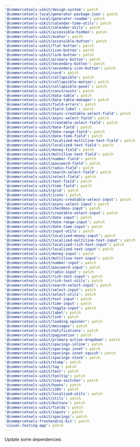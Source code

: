```yaml
---
'@commercetools-uikit/design-system': patch
'@commercetools-local/generator-package-json': patch
'@commercetools-local/generator-readme': patch
'@commercetools-uikit/calendar-time-utils': patch
'@commercetools-uikit/calendar-utils': patch
'@commercetools-uikit/accessible-hidden': patch
'@commercetools-uikit/avatar': patch
'@commercetools-uikit/accessible-button': patch
'@commercetools-uikit/flat-button': patch
'@commercetools-uikit/icon-button': patch
'@commercetools-uikit/link-button': patch
'@commercetools-uikit/primary-button': patch
'@commercetools-uikit/secondary-button': patch
'@commercetools-uikit/secondary-icon-button': patch
'@commercetools-uikit/card': patch
'@commercetools-uikit/collapsible': patch
'@commercetools-uikit/collapsible-motion': patch
'@commercetools-uikit/collapsible-panel': patch
'@commercetools-uikit/constraints': patch
'@commercetools-uikit/data-table': patch
'@commercetools-uikit/data-table-manager': patch
'@commercetools-uikit/field-errors': patch
'@commercetools-uikit/field-label': patch
'@commercetools-uikit/async-creatable-select-field': patch
'@commercetools-uikit/async-select-field': patch
'@commercetools-uikit/creatable-select-field': patch
'@commercetools-uikit/date-field': patch
'@commercetools-uikit/date-range-field': patch
'@commercetools-uikit/date-time-field': patch
'@commercetools-uikit/localized-multiline-text-field': patch
'@commercetools-uikit/localized-text-field': patch
'@commercetools-uikit/money-field': patch
'@commercetools-uikit/multiline-text-field': patch
'@commercetools-uikit/number-field': patch
'@commercetools-uikit/password-field': patch
'@commercetools-uikit/radio-field': patch
'@commercetools-uikit/search-select-field': patch
'@commercetools-uikit/select-field': patch
'@commercetools-uikit/text-field': patch
'@commercetools-uikit/time-field': patch
'@commercetools-uikit/grid': patch
'@commercetools-uikit/icons': patch
'@commercetools-uikit/async-creatable-select-input': patch
'@commercetools-uikit/async-select-input': patch
'@commercetools-uikit/checkbox-input': patch
'@commercetools-uikit/creatable-select-input': patch
'@commercetools-uikit/date-input': patch
'@commercetools-uikit/date-range-input': patch
'@commercetools-uikit/date-time-input': patch
'@commercetools-uikit/input-utils': patch
'@commercetools-uikit/localized-money-input': patch
'@commercetools-uikit/localized-multiline-text-input': patch
'@commercetools-uikit/localized-rich-text-input': patch
'@commercetools-uikit/localized-text-input': patch
'@commercetools-uikit/money-input': patch
'@commercetools-uikit/multiline-text-input': patch
'@commercetools-uikit/number-input': patch
'@commercetools-uikit/password-input': patch
'@commercetools-uikit/radio-input': patch
'@commercetools-uikit/rich-text-input': patch
'@commercetools-uikit/rich-text-utils': patch
'@commercetools-uikit/search-select-input': patch
'@commercetools-uikit/select-input': patch
'@commercetools-uikit/select-utils': patch
'@commercetools-uikit/text-input': patch
'@commercetools-uikit/time-input': patch
'@commercetools-uikit/toggle-input': patch
'@commercetools-uikit/label': patch
'@commercetools-uikit/link': patch
'@commercetools-uikit/loading-spinner': patch
'@commercetools-uikit/messages': patch
'@commercetools-uikit/notifications': patch
'@commercetools-uikit/pagination': patch
'@commercetools-uikit/primary-action-dropdown': patch
'@commercetools-uikit/spacings-inline': patch
'@commercetools-uikit/spacings-inset': patch
'@commercetools-uikit/spacings-inset-squish': patch
'@commercetools-uikit/spacings-stack': patch
'@commercetools-uikit/stamp': patch
'@commercetools-uikit/tag': patch
'@commercetools-uikit/text': patch
'@commercetools-uikit/tooltip': patch
'@commercetools-uikit/view-switcher': patch
'@commercetools-uikit/hooks': patch
'@commercetools-uikit/i18n': patch
'@commercetools-uikit/localized-utils': patch
'@commercetools-uikit/utils': patch
'@commercetools-uikit/buttons': patch
'@commercetools-uikit/fields': patch
'@commercetools-uikit/inputs': patch
'@commercetools-uikit/spacings': patch
'@commercetools-frontend/ui-kit': patch
'visual-testing-app': patch
---
```


Update some dependencies
